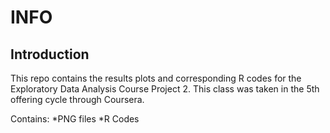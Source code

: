 INFO
====

## Introduction

This repo contains the results plots and corresponding R codes for the Exploratory Data Analysis Course Project 2. This class was taken in the 5th offering cycle through Coursera. 

Contains:
	*PNG files
	*R Codes

